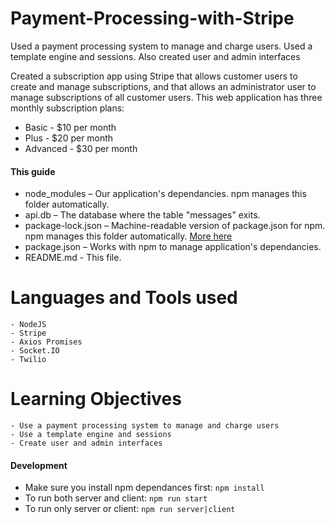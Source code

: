 # Payment-Processing-with-Stripe
Used a payment processing system to manage and charge users. Used a template engine and sessions. Also created user and admin interfaces

Created a subscription app using Stripe that allows customer users to create and manage subscriptions, and that allows an
administrator user to manage subscriptions of all customer users.
This web application has three monthly subscription plans:
  - Basic - $10 per month
  - Plus - $20 per month
  - Advanced - $30 per month
  
 
#### This guide

* node_modules – Our application's dependancies. npm manages this folder automatically.
* api.db – The database where the table "messages" exits.
* package-lock.json – Machine-readable version of package.json for npm. npm manages this folder automatically. [More here](https://docs.npmjs.com/configuring-npm/package-lock-json.html#:~:text=Description,regardless%20of%20intermediate%20dependency%20updates.)
* package.json – Works with npm to manage application's dependancies.
* README.md - This file.

# Languages and Tools used
    - NodeJS
    - Stripe
    - Axios Promises
    - Socket.IO
    - Twilio
 
 # Learning Objectives
    - Use a payment processing system to manage and charge users
    - Use a template engine and sessions
    - Create user and admin interfaces

#### Development
* Make sure you install npm dependances first: `npm install`
* To run both server and client: `npm run start`
* To run only server or client: `npm run server|client`
